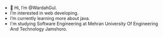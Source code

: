 - 👋 Hi, I’m @WardahGul.
- I’m interested in web developing.
- I’m currently learning more about java.
- I'm studying Software Engineering at Mehran University Of Engineering And Technology Jamshoro.


<!---
WardahGul/WardahGul is a ✨ special ✨ repository because its `README.md` (this file) appears on your GitHub profile.
You can click the Preview link to take a look at your changes.
--->
